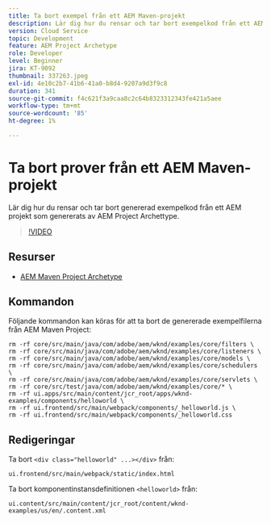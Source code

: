 ```yaml
---
title: Ta bort exempel från ett AEM Maven-projekt
description: Lär dig hur du rensar och tar bort exempelkod från ett AEM projekt som genererats av AEM Project Archetype.
version: Cloud Service
topic: Development
feature: AEM Project Archetype
role: Developer
level: Beginner
jira: KT-9092
thumbnail: 337263.jpeg
exl-id: 4e10c2b7-41b6-41a0-b8d4-9207a9d3f9c8
duration: 341
source-git-commit: f4c621f3a9caa8c2c64b8323312343fe421a5aee
workflow-type: tm+mt
source-wordcount: '85'
ht-degree: 1%

---
```


# Ta bort prover från ett AEM Maven-projekt

Lär dig hur du rensar och tar bort genererad exempelkod från ett AEM projekt som genererats av AEM Project Archettype.

>[!VIDEO](https://video.tv.adobe.com/v/337263?quality=12&learn=on)


## Resurser

+ [AEM Maven Project Archetype](https://github.com/adobe/aem-project-archetype)

## Kommandon

Följande kommandon kan köras för att ta bort de genererade exempelfilerna från AEM Maven Project:

```
rm -rf core/src/main/java/com/adobe/aem/wknd/examples/core/filters \
rm -rf core/src/main/java/com/adobe/aem/wknd/examples/core/listeners \
rm -rf core/src/main/java/com/adobe/aem/wknd/examples/core/models \
rm -rf core/src/main/java/com/adobe/aem/wknd/examples/core/schedulers \
rm -rf core/src/main/java/com/adobe/aem/wknd/examples/core/servlets \
rm -rf core/src/test/java/com/adobe/aem/wknd/examples/core/* \
rm -rf ui.apps/src/main/content/jcr_root/apps/wknd-examples/components/helloworld \
rm -rf ui.frontend/src/main/webpack/components/_helloworld.js \
rm -rf ui.frontend/src/main/webpack/components/_helloworld.css
```

## Redigeringar

Ta bort `<div class="helloworld" ...></div>` från:

```
ui.frontend/src/main/webpack/static/index.html
```

Ta bort komponentinstansdefinitionen `<helloworld>` från:

```
ui.content/src/main/content/jcr_root/content/wknd-examples/us/en/.content.xml
```
